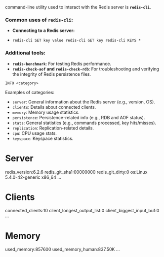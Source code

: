 command-line utility used to interact with the Redis server is **`redis-cli`**.

### Common uses of `redis-cli`:

- **Connecting to a Redis server:**


- `redis-cli SET key value redis-cli GET key redis-cli KEYS *`
    

### Additional tools:

- **`redis-benchmark`**: For testing Redis performance.
- **`redis-check-aof` and `redis-check-rdb`**: For troubleshooting and verifying the integrity of Redis persistence files.




`INFO <category>`

Examples of categories:

- `server`: General information about the Redis server (e.g., version, OS).
- `clients`: Details about connected clients.
- `memory`: Memory usage statistics.
- `persistence`: Persistence-related info (e.g., RDB and AOF status).
- `stats`: General statistics (e.g., commands processed, key hits/misses).
- `replication`: Replication-related details.
- `cpu`: CPU usage stats.
- `keyspace`: Keyspace statistics.

# Server
redis_version:6.2.6
redis_git_sha1:00000000
redis_git_dirty:0
os:Linux 5.4.0-42-generic x86_64
...

# Clients
connected_clients:10
client_longest_output_list:0
client_biggest_input_buf:0
...

# Memory
used_memory:857600
used_memory_human:837.50K
...
